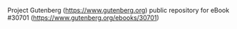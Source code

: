 Project Gutenberg (https://www.gutenberg.org) public repository for eBook #30701 (https://www.gutenberg.org/ebooks/30701)
